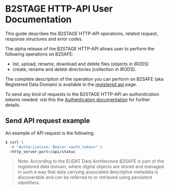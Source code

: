 
# B2STAGE HTTP-API User Documentation

This guide describes the B2STAGE HTTP-API operations, related request, response structures and error codes.

The alpha release of the B2STAGE HTTP-API allows user to perform the following operations on B2SAFE:
- list, upload, rename, download and delete files (objects in iRODS) 
- create, rename and delete directories (collection in iRODS).

The complete description of the operation you can perform on B2SAFE (aka Registered Data Domain) is available in the [registered api](registered.md) page.

To send any kind of requests to the B2STAGE HTTP-API an *authentication token*is needed: vist this the [Authentication documentation](authentication.md) for further details.

## Send API request example
An example of API request is the following: 
```bash
$ curl \
  -H "Authorization: Bearer <auth_token>" \
  <http_server:port>/api/status 
```

>Note: According to the EUDAT Data Architecture B2SAFE is part of the registered data domain, where digital objects are stored and managed in such a way that data carrying associated descriptive metadata is discoverable and can be referred to or retrieved using persistent identifiers.

